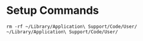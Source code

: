 # Setup Commands

```
rm -rf ~/Library/Application\ Support/Code/User/
~/Library/Application\ Support/Code/User/
```

